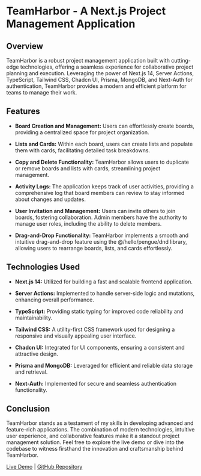 # TeamHarbor - A Next.js Project Management Application

## Overview

TeamHarbor is a robust project management application built with cutting-edge technologies, offering a seamless experience for collaborative project planning and execution. Leveraging the power of Next.js 14, Server Actions, TypeScript, Tailwind CSS, Chadcn UI, Prisma, MongoDB, and Next-Auth for authentication, TeamHarbor provides a modern and efficient platform for teams to manage their work.

## Features

- **Board Creation and Management:** Users can effortlessly create boards, providing a centralized space for project organization.

- **Lists and Cards:** Within each board, users can create lists and populate them with cards, facilitating detailed task breakdowns.

- **Copy and Delete Functionality:** TeamHarbor allows users to duplicate or remove boards and lists with cards, streamlining project management.

- **Activity Logs:** The application keeps track of user activities, providing a comprehensive log that board members can review to stay informed about changes and updates.

- **User Invitation and Management:** Users can invite others to join boards, fostering collaboration. Admin members have the authority to manage user roles, including the ability to delete members.

- **Drag-and-Drop Functionality:** TeamHarbor implements a smooth and intuitive drag-and-drop feature using the @/hello/pengue/dnd library, allowing users to rearrange boards, lists, and cards effortlessly.

## Technologies Used

- **Next.js 14:** Utilized for building a fast and scalable frontend application.

- **Server Actions:** Implemented to handle server-side logic and mutations, enhancing overall performance.

- **TypeScript:** Providing static typing for improved code reliability and maintainability.

- **Tailwind CSS:** A utility-first CSS framework used for designing a responsive and visually appealing user interface.

- **Chadcn UI:** Integrated for UI components, ensuring a consistent and attractive design.

- **Prisma and MongoDB:** Leveraged for efficient and reliable data storage and retrieval.

- **Next-Auth:** Implemented for secure and seamless authentication functionality.

## Conclusion

TeamHarbor stands as a testament of my skills in developing advanced and feature-rich applications. The combination of modern technologies, intuitive user experience, and collaborative features make it a standout project management solution. Feel free to explore the live demo or dive into the codebase to witness firsthand the innovation and craftsmanship behind TeamHarbor.

[Live Demo](#) | [GitHub Repository](#)
